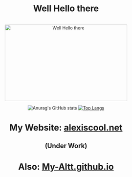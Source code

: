 <div align="center">
  <h1>Well Hello there</h1>
  
  <br><a href="https://nyc3.digitaloceanspaces.com/memecreator-cdn/media/__processed__/de5/template-hello-there-1519-0c6db91aec9c.jpeg"><img src="https://nyc3.digitaloceanspaces.com/memecreator-cdn/media/__processed__/de5/template-hello-there-1519-0c6db91aec9c.jpeg" width="400" 
     height="250" alt="Well Hello there"></a>
  
![Anurag's GitHub stats](https://github-readme-stats.vercel.app/api?username=My-Altt&show_icons=true&theme=tokyonight)
[![Top Langs](https://github-readme-stats.vercel.app/api/top-langs/?username=My-Altt&show_icons=true&theme=tokyonight)](https://github.com/anuraghazra/github-readme-stats)

  <div align="center">
  <h1>My Website: <a href="https://alexiscool.net">alexiscool.net</a></h1>
<h2>(Under Work)</h2> 
<h1>Also: <a href="https://My-Altt.github.io">My-Altt.github.io</a></h1>
